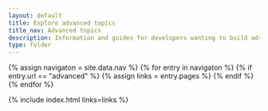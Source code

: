 ```yaml
---
layout: default
title: Explore advanced topics
title_nav: Advanced topics
description: Information and guides for developers wanting to build advanced capabilities into TinyMCE.
type: folder
---
```

{% assign navigaton = site.data.nav %}
{% for entry in navigaton %}
  {% if entry.url == "advanced" %}
    {% assign links = entry.pages %}
  {% endif %}
{% endfor %}

{% include index.html links=links %}
